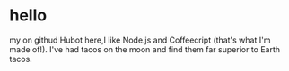 # hello
my on githud
Hubot here,I like Node.js and Coffeecript (that's what I'm made of!).
I've had tacos on the moon and find them far superior to Earth tacos.
